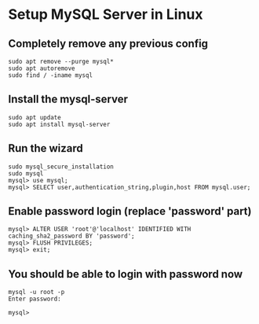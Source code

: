 # Setup MySQL Server in Linux

## Completely remove any previous config
```shell
sudo apt remove --purge mysql*
sudo apt autoremove
sudo find / -iname mysql
```
## Install the mysql-server
```shell
sudo apt update
sudo apt install mysql-server
```
## Run the wizard
```shell
sudo mysql_secure_installation
sudo mysql
mysql> use mysql;
mysql> SELECT user,authentication_string,plugin,host FROM mysql.user;
```
## Enable password login (replace 'password' part)
```shell
mysql> ALTER USER 'root'@'localhost' IDENTIFIED WITH caching_sha2_password BY 'password';
mysql> FLUSH PRIVILEGES;
mysql> exit;
```
## You should be able to login with password now
```shell
mysql -u root -p
Enter password:

mysql>
```
